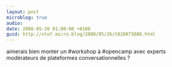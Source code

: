 ```yaml
---
layout: post
microblog: true
audio: 
date: 2008-05-26 01:00:00 +0100
guid: http://xtof.micro.blog/2008/05/26/t820073088.html
---
```

aimerais bien monter un #workshop à #opencamp avec experts modérateurs de plateformes conversationnelles ?
